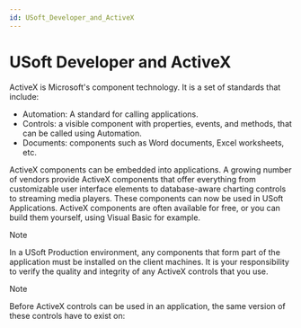 ```yaml
---
id: USoft_Developer_and_ActiveX
---
```


# USoft Developer and ActiveX

ActiveX is Microsoft's component technology. It is a set of standards that include:

- Automation: A standard for calling applications.
- Controls: a visible component with properties, events, and methods, that can be called using Automation.
- Documents: components such as Word documents, Excel worksheets, etc.

ActiveX components can be embedded into applications. A growing number of vendors provide ActiveX components that offer everything from customizable user interface elements to database-aware charting controls to streaming media players. These components can now be used in USoft Applications. ActiveX components are often available for free, or you can build them yourself, using Visual Basic for example.

> [!NOTE]
> In a USoft Production environment, any components that form part of the application must be installed on the client machines. It is your responsibility to verify the quality and integrity of any ActiveX controls that you use.

> [!NOTE]
> Before ActiveX controls can be used in an application, the same version of these controls have to exist on: